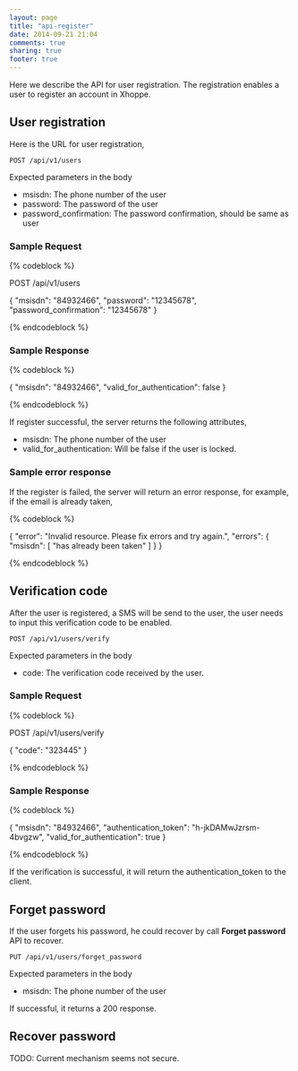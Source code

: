```yaml
---
layout: page
title: "api-register"
date: 2014-09-21 21:04
comments: true
sharing: true
footer: true
---
```


Here we describe the API for user registration. The registration enables a user to register an account in Xhoppe.

## User registration

Here is the URL for user registration,

`POST /api/v1/users`

Expected parameters in the body

- msisdn:  The phone number of the user
- password: The password of the user
- password_confirmation: The password confirmation, should be same as user

### Sample Request

{% codeblock %}

POST /api/v1/users


{
  "msisdn": "84932466",
  "password": "12345678",
  "password_confirmation": "12345678"
}

{% endcodeblock %}

### Sample Response
{% codeblock %}

{
  "msisdn": "84932466",
  "valid_for_authentication": false
}

{% endcodeblock %}

If register successful, the server returns the following attributes,

- msisdn: The phone number of the user
- valid_for_authentication: Will be false if the user is locked.

### Sample error response

If the register is failed, the server will return an error response, for example, if the email is already taken,

{% codeblock %}

{
  "error": "Invalid resource. Please fix errors and try again.",
  "errors": {
    "msisdn": [
      "has already been taken"
    ]
  }
}

{% endcodeblock %}

## Verification code
After the user is registered, a SMS will be send to the user, the user needs to input this verification code to be enabled.

`POST /api/v1/users/verify`

Expected parameters in the body

- code:  The verification code received by the user.

### Sample Request

{% codeblock %}

POST /api/v1/users/verify

{
  "code": "323445"
}

{% endcodeblock %}

### Sample Response
{% codeblock %}

{
  "msisdn": "84932466",
  "authentication_token": "h-jkDAMwJzrsm-4bvgzw",
  "valid_for_authentication": true
}

{% endcodeblock %}

If the verification is successful, it will return the authentication_token to the client.

## Forget password
If the user forgets his password, he could recover by call **Forget password** API to recover. 


`PUT /api/v1/users/forget_password`

Expected parameters in the body

- msisdn:  The phone number of the user

If successful, it returns a 200 response.

## Recover password
TODO: Current mechanism seems not secure.


